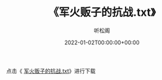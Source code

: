﻿---
title:  《军火贩子的抗战.txt》
date:   2022-01-02T00:00:00+00:00
author: 听松阁
layout: post
permalink: /军火贩子的抗战/
categories: 小说
tags: [小说]
---

点击《 [军火贩子的抗战.txt](http://img.660000.xyz/bookstukust/book/bntxt/10/军火贩子的抗战.txt)》进行下载